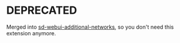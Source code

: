 # **DEPRECATED**

Merged into [sd-webui-additional-networks](https://github.com/kohya-ss/sd-webui-additional-networks), so you don't need this extension anymore.
